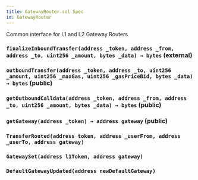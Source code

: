 ```yaml
---
title: GatewayRouter.sol Spec
id: GatewayRouter
---
```


Common interface for L1 and L2 Gateway Routers

### `finalizeInboundTransfer(address _token, address _from, address _to, uint256 _amount, bytes _data) → bytes` (external)

### `outboundTransfer(address _token, address _to, uint256 _amount, uint256 _maxGas, uint256 _gasPriceBid, bytes _data) → bytes` (public)

### `getOutboundCalldata(address _token, address _from, address _to, uint256 _amount, bytes _data) → bytes` (public)

### `getGateway(address _token) → address gateway` (public)

### `TransferRouted(address token, address _userFrom, address _userTo, address gateway)`

### `GatewaySet(address l1Token, address gateway)`

### `DefaultGatewayUpdated(address newDefaultGateway)`
